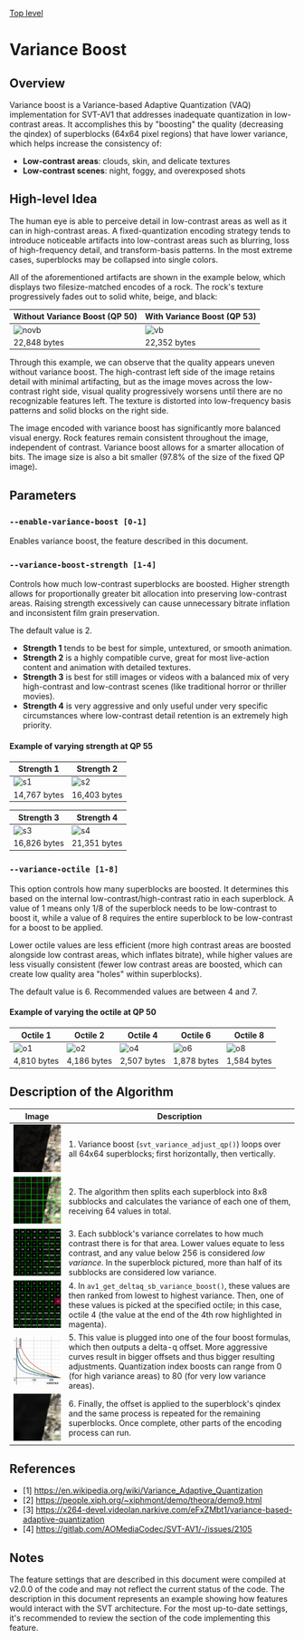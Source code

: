 [Top level](../README.md)

# Variance Boost

## Overview

Variance boost is a Variance-based Adaptive Quantization (VAQ) implementation for SVT-AV1 that addresses inadequate quantization in low-contrast areas. It accomplishes this by "boosting" the quality (decreasing the qindex) of superblocks (64x64 pixel regions) that have lower variance, which helps increase the consistency of:

- **Low-contrast areas**: clouds, skin, and delicate textures
- **Low-contrast scenes**: night, foggy, and overexposed shots

## High-level Idea

The human eye is able to perceive detail in low-contrast areas as well as it can in high-contrast areas. A fixed-quantization encoding strategy tends to introduce noticeable artifacts into low-contrast areas such as blurring, loss of high-frequency detail, and transform-basis patterns. In the most extreme cases, superblocks may be collapsed into single colors.

All of the aforementioned artifacts are shown in the example below, which displays two filesize-matched encodes of a rock. The rock's texture progressively fades out to solid white, beige, and black:

| Without Variance Boost (QP 50)           | With Variance Boost (QP 53)       |
|------------------------------------------|-----------------------------------|
| ![novb](./img/vb_rock_novb_qp50.avif)    | ![vb](./img/vb_rock_vb_qp53.avif) |
| 22,848 bytes                             | 22,352 bytes                      |

Through this example, we can observe that the quality appears uneven without variance boost. The high-contrast left side of the image retains detail with minimal artifacting, but as the image moves across the low-contrast right side, visual quality progressively worsens until there are no recognizable features left. The texture is distorted into low-frequency basis patterns and solid blocks on the right side.

The image encoded with variance boost has significantly more balanced visual energy. Rock features remain consistent throughout the image, independent of contrast. Variance boost allows for a smarter allocation of bits. The image size is also a bit smaller (97.8% of the size of the fixed QP image).

## Parameters

### `--enable-variance-boost [0-1]`

Enables variance boost, the feature described in this document.

### `--variance-boost-strength [1-4]`

Controls how much low-contrast superblocks are boosted. Higher strength allows for proportionally greater bit allocation into preserving low-contrast areas. Raising strength excessively can cause unnecessary bitrate inflation and inconsistent film grain preservation.

The default value is 2.

- **Strength 1** tends to be best for simple, untextured, or smooth animation.
- **Strength 2** is a highly compatible curve, great for most live-action content and animation with detailed textures.
- **Strength 3** is best for still images or videos with a balanced mix of very high-contrast and low-contrast scenes (like traditional horror or thriller movies).
- **Strength 4** is very aggressive and only useful under very specific circumstances where low-contrast detail retention is an extremely high priority.

#### Example of varying strength at QP 55

|    Strength 1    |    Strength 2    |
| ---------------- | ---------------- |
| ![s1](./img/vb_rock_strength_s1.avif) |![s2](./img/vb_rock_strength_s2.avif) |
| 14,767 bytes     | 16,403 bytes     |

|    Strength 3    |    Strength 4    |
| ---------------- | ---------------- |
 ![s3](./img/vb_rock_strength_s3.avif) |![s4](./img/vb_rock_strength_s4.avif) |
16,826 bytes     | 21,351 bytes     |

### `--variance-octile [1-8]`

This option controls how many superblocks are boosted. It determines this based on the internal low-contrast/high-contrast ratio in each superblock. A value of 1 means only 1/8 of the superblock needs to be low-contrast to boost it, while a value of 8 requires the entire superblock to be low-contrast for a boost to be applied.

Lower octile values are less efficient (more high contrast areas are boosted alongside low contrast areas, which inflates bitrate), while higher values are less visually consistent (fewer low contrast areas are boosted, which can create low quality area "holes" within superblocks).

The default value is 6. Recommended values are between 4 and 7.

#### Example of varying the octile at QP 50

|    Octile 1    |    Octile 2    |    Octile 4    |    Octile 6    |    Octile 8    |
| -------------- | -------------- | -------------- | -------------- | -------------- |
| ![o1](./img/vb_rock_octile_o1.avif) |![o2](./img/vb_rock_octile_o2.avif) | ![o4](./img/vb_rock_octile_o4.avif) |![o6](./img/vb_rock_octile_o6.avif) | ![o8](./img/vb_rock_octile_o8.avif)|
| 4,810 bytes    | 4,186 bytes    | 2,507 bytes    | 1,878 bytes    | 1,584 bytes    |

## Description of the Algorithm

|Image|Description|
|-|-|
|![orig](./img/vb_rock_sb_orig.webp)  | 1. Variance boost (`svt_variance_adjust_qp()`) loops over all 64x64 superblocks; first horizontally, then vertically. |
|![grid](./img/vb_rock_sb_grid.webp)  | 2. The algorithm then splits each superblock into 8x8 subblocks and calculates the variance of each one of them, receiving 64 values in total. |
|![var](./img/vb_rock_sb_var.webp)    | 3. Each subblock's variance correlates to how much contrast there is for that area. Lower values equate to less contrast, and any value below 256 is considered *low variance*. In the superblock pictured, more than half of its subblocks are considered low variance.  |
|![ord](./img/vb_rock_sb_var_ord.webp)| 4. In `av1_get_deltaq_sb_variance_boost()`, these values are then ranked from lowest to highest variance. Then, one of these values is picked at the specified octile; in this case, octile 4 (the value at the end of the 4th row highlighted in magenta). |
|![strength](./img/vb_strength.webp)  | 5. This value is plugged into one of the four boost formulas, which then outputs a delta-q offset. More aggressive curves result in bigger offsets and thus bigger resulting adjustments. Quantization index boosts can range from 0 (for high variance areas) to 80 (for very low variance areas). |
|![enc](./img/vb_rock_sb_enc.webp)    | 6. Finally, the offset is applied to the superblock's qindex and the same process is repeated for the remaining superblocks. Once complete, other parts of the encoding process can run. |

## References

- \[1\] https://en.wikipedia.org/wiki/Variance_Adaptive_Quantization
- \[2\] https://people.xiph.org/~xiphmont/demo/theora/demo9.html
- \[3\] https://x264-devel.videolan.narkive.com/eFxZMbt1/variance-based-adaptive-quantization
- \[4\] https://gitlab.com/AOMediaCodec/SVT-AV1/-/issues/2105

## Notes

The feature settings that are described in this document were compiled at
v2.0.0 of the code and may not reflect the current status of the code. The
description in this document represents an example showing how features would
interact with the SVT architecture. For the most up-to-date settings, it's
recommended to review the section of the code implementing this feature.
